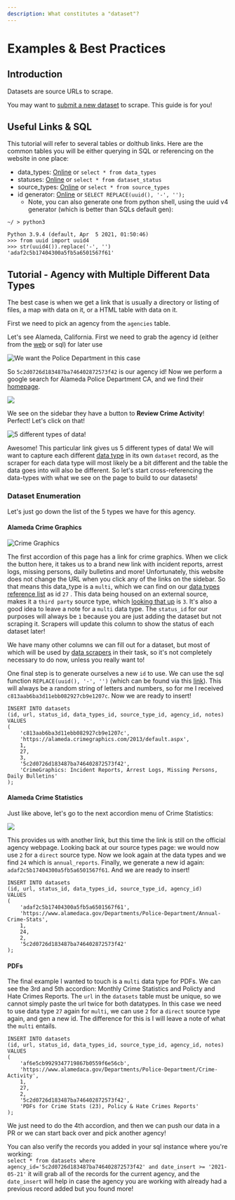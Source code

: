 ```yaml
---
description: What constitutes a "dataset"?
---
```


# Examples & Best Practices

## Introduction

Datasets are source URLs to scrape.

You may want to [submit a new dataset](submit-or-update-datasets.md) to scrape. This guide is for you!

## Useful Links & SQL

This tutorial will refer to several tables or dolthub links. Here are the common tables you will be either querying in SQL or referencing on the website in one place:

* data\_types: [Online](https://www.dolthub.com/repositories/pdap/datasets/data/master/data_types) or `select * from data_types` 
* statuses: [Online](https://www.dolthub.com/repositories/pdap/datasets/data/master/dataset_status) or `select * from dataset_status`
* source\_types: [Online](https://www.dolthub.com/repositories/pdap/datasets/data/master/source_types) or `select * from source_types`
* id generator: [Online](https://www.dolthub.com/repositories/pdap/datasets/query/master?q=SELECT+REPLACE%28uuid%28%29%2C+%27-%27%2C+%27%27%29%3B%0A%0A&active=Tables) or `SELECT REPLACE(uuid(), '-', '');`
  * Note, you can also generate one from python shell, using the uuid v4 generator \(which is better than SQLs default gen\):

```text
~/ > python3

Python 3.9.4 (default, Apr  5 2021, 01:50:46)
>>> from uuid import uuid4
>>> str(uuid4()).replace('-', '')
'adaf2c5b17404300a5fb5a6501567f61'
```



## Tutorial - Agency with Multiple Different Data Types

The best case is when we get a link that is usually a directory or listing of files, a map with data on it, or a HTML table with data on it.  
  
First we need to pick an agency from the `agencies` table.

Let's see Alameda, California.  First we need to grab the agency id \(either from the [web](https://www.dolthub.com/repositories/pdap/datasets/query/master?q=SELECT+*%0AFROM+%60agencies%60%0Awhere+name+like+%27Alameda+Police%25%27+and+state_iso+%3D+%27CA%27%0A%0A&active=Tables) or sql\) for later use  


![We want the Police Department in this case](../../../.gitbook/assets/image%20%287%29.png)

So `5c2d0726d183487ba746402872573f42` is our agency id! Now we perform a google search for Alameda Police Department CA, and we find their [homepage](https://www.alamedaca.gov/Departments/Police-Department).  


![](../../../.gitbook/assets/image%20%289%29.png)

We see on the sidebar they have a button to **Review Crime Activity**! Perfect! Let's click on that!

![5 different types of data!](../../../.gitbook/assets/image%20%2810%29.png)

Awesome! This particular link gives us 5 different types of data! We will want to capture each different [data type](https://www.dolthub.com/repositories/pdap/datasets/data/master/data_types) in its own `dataset` record, as the scraper for each data type will most likely be a bit different and the table the data goes into will also be different. So let's start cross-referencing the data-types with what we see on the page to build to our datasets!  


### Dataset Enumeration

Let's just go down the list of the 5 types we have for this agency.

#### Alameda Crime Graphics

![Crime Graphics](../../../.gitbook/assets/image%20%2811%29.png)

The first accordion of this page has a link for crime graphics. When we click the button here, it takes us to a brand new link with incident reports, arrest logs, missing persons, daily bulletins and more! Unfortunately, this website does not change the URL when you click any of the links on the sidebar. So that means this data\_type is a `multi`, which we can find on our [data types reference list](https://www.dolthub.com/repositories/pdap/datasets/data/master/data_types) as id `27` . This data being housed on an external source, makes it a `third party` source type, which [looking that up](https://www.dolthub.com/repositories/pdap/datasets/data/master/source_types) is `3`. It's also a good idea to leave a note for a `multi` data type. The `status_id` for our purposes will always be `1` because you are just adding the dataset but not scraping it. Scrapers will update this column to show the status of each dataset later!  
  
We have many other columns we can fill out for a dataset, but most of which will be used by [data scrapers](../resources-for-scrapers/) in their task, so it's not completely necessary to do now, unless you really want to!

One final step is to generate ourselves a new `id` to use. We can use the sql function `REPLACE(uuid(), '-', '')` \(which can be found via this [link](https://www.dolthub.com/repositories/pdap/datasets/query/master?q=SELECT+REPLACE%28uuid%28%29%2C+%27-%27%2C+%27%27%29%3B%0A%0A&active=Tables)\). This will always be a random string of letters and numbers, so for me I received `c813aab6ba3d11ebb082927cb9e1207c`. Now we are ready to insert!

```text
INSERT INTO datasets 
(id, url, status_id, data_types_id, source_type_id, agency_id, notes)
VALUES
(
    'c813aab6ba3d11ebb082927cb9e1207c',
    'https://alameda.crimegraphics.com/2013/default.aspx',
    1,
    27,
    3,
    '5c2d0726d183487ba746402872573f42',
    'CrimeGraphics: Incident Reports, Arrest Logs, Missing Persons, Daily Bulletins'
);
```

#### Alameda Crime Statistics

Just like above, let's go to the next accordion menu of Crime Statistics:

![](../../../.gitbook/assets/image%20%288%29.png)

This provides us with another link, but this time the link is still on the official agency webpage. Looking back at our source types page: we would now use `2` for a `direct` source type. Now we look again at the data types and we find `24` which is `annual_reports`. Finally, we generate a new id again: `adaf2c5b17404300a5fb5a6501567f61`. And we are ready to insert!

```text
INSERT INTO datasets 
(id, url, status_id, data_types_id, source_type_id, agency_id)
VALUES
(
    'adaf2c5b17404300a5fb5a6501567f61',
    'https://www.alamedaca.gov/Departments/Police-Department/Annual-Crime-Stats',
    1,
    24,
    2,
    '5c2d0726d183487ba746402872573f42'
);
```

#### PDFs

The final example I wanted to touch is a `multi` data type for PDFs. We can see the 3rd and 5th accordion: Monthly Crime Statistics and Policty and Hate Crimes Reports. The `url` in the `datasets` table must be unique, so we cannot simply paste the url twice for both datatypes. In this case we need to use data type `27` again for `multi`, we can use `2` for a `direct` source type again, and gen a new id. The difference for this is I will leave a note of what the `multi` entails.

```text
INSERT INTO datasets 
(id, url, status_id, data_types_id, source_type_id, agency_id, notes)
VALUES
(
    'af6e5cb9929347719867b0559f6e56cb',
    'https://www.alamedaca.gov/Departments/Police-Department/Crime-Activity',
    1,
    27,
    2,
    '5c2d0726d183487ba746402872573f42',
    'PDFs for Crime Stats (23), Policy & Hate Crimes Reports'
);
```

We just need to do the 4th accordion, and then we can push our data in a PR or we can start back over and pick another agency!  
  
You can also verify the records you added in your sql instance where you're working:  
`select * from datasets where agency_id='5c2d0726d183487ba746402872573f42' and date_insert >= '2021-05-21'` it will grab all of the records for the current agency, and the `date_insert` will help in case the agency you are working with already had a previous record added but you found more!



